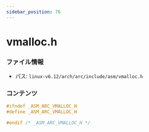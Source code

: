 ```yaml
---
sidebar_position: 76
---
```

# vmalloc.h

### ファイル情報

- パス: `linux-v6.12/arch/arc/include/asm/vmalloc.h`

### コンテンツ

```h
#ifndef _ASM_ARC_VMALLOC_H
#define _ASM_ARC_VMALLOC_H

#endif /* _ASM_ARC_VMALLOC_H */

```
